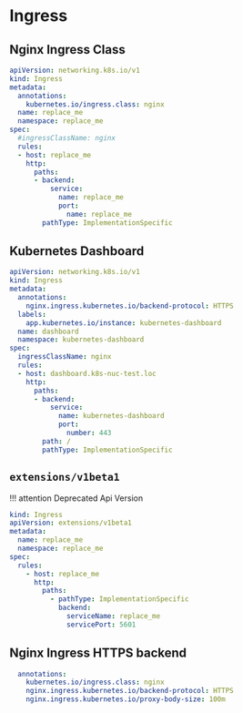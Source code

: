 # Ingress

## Nginx Ingress Class

```yaml linenums="1"
apiVersion: networking.k8s.io/v1
kind: Ingress
metadata:
  annotations:
    kubernetes.io/ingress.class: nginx
  name: replace_me
  namespace: replace_me
spec:
  #ingressClassName: nginx
  rules:
  - host: replace_me
    http:
      paths:
      - backend:
          service:
            name: replace_me
            port:
              name: replace_me
        pathType: ImplementationSpecific
```

## Kubernetes Dashboard
```yaml linenums="1"
apiVersion: networking.k8s.io/v1
kind: Ingress
metadata:
  annotations:
    nginx.ingress.kubernetes.io/backend-protocol: HTTPS
  labels:
    app.kubernetes.io/instance: kubernetes-dashboard
  name: dashboard
  namespace: kubernetes-dashboard
spec:
  ingressClassName: nginx
  rules:
  - host: dashboard.k8s-nuc-test.loc
    http:
      paths:
      - backend:
          service:
            name: kubernetes-dashboard
            port:
              number: 443
        path: /
        pathType: ImplementationSpecific
```



## `extensions/v1beta1`

!!! attention
    Deprecated Api Version

```yaml linenums="1"
kind: Ingress
apiVersion: extensions/v1beta1
metadata:
  name: replace_me
  namespace: replace_me
spec:
  rules:
    - host: replace_me
      http:
        paths:
          - pathType: ImplementationSpecific
            backend:
              serviceName: replace_me
              servicePort: 5601 
```

## Nginx Ingress HTTPS backend

```yaml linenums="1"
  annotations:
    kubernetes.io/ingress.class: nginx
    nginx.ingress.kubernetes.io/backend-protocol: HTTPS
	nginx.ingress.kubernetes.io/proxy-body-size: 100m
```
